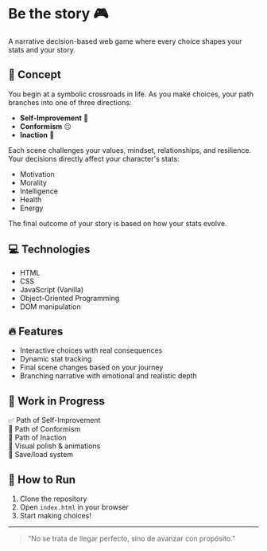 # Be the story 🎮

A narrative decision-based web game where every choice shapes your stats and your story.

## 🧠 Concept

You begin at a symbolic crossroads in life. As you make choices, your path branches into one of three directions:

- **Self-Improvement** 💪
- **Conformism** 😐
- **Inaction** 🛑

Each scene challenges your values, mindset, relationships, and resilience. Your decisions directly affect your character's stats:

- Motivation
- Morality
- Intelligence
- Health
- Energy

The final outcome of your story is based on how your stats evolve.

## 💻 Technologies

- HTML
- CSS
- JavaScript (Vanilla)
- Object-Oriented Programming
- DOM manipulation

## 🔥 Features

- Interactive choices with real consequences
- Dynamic stat tracking
- Final scene changes based on your journey
- Branching narrative with emotional and realistic depth

## 🚧 Work in Progress

✅ Path of Self-Improvement  
🔲 Path of Conformism  
🔲 Path of Inaction  
🔲 Visual polish & animations  
🔲 Save/load system

## 📂 How to Run

1. Clone the repository  
2. Open `index.html` in your browser  
3. Start making choices!

---

> “No se trata de llegar perfecto, sino de avanzar con propósito.”  
